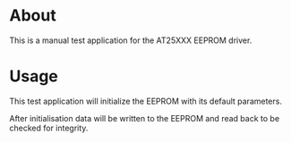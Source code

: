 # About
This is a manual test application for the AT25XXX EEPROM driver.

# Usage
This test application will initialize the EEPROM with its default parameters.

After initialisation data will be written to the EEPROM and read back to be
checked for integrity.
